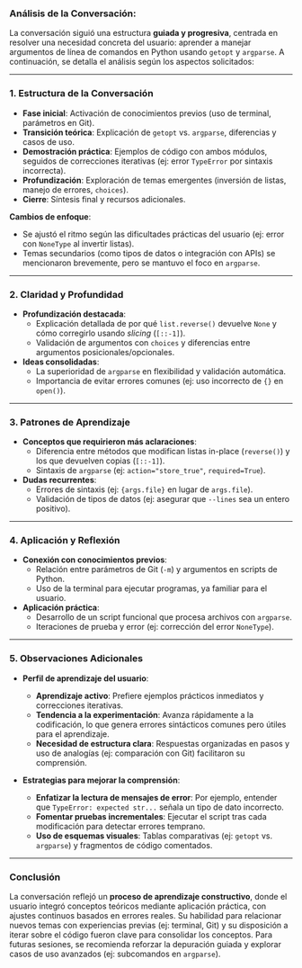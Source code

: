 ### Análisis de la Conversación:  
La conversación siguió una estructura **guiada y progresiva**, centrada en resolver una necesidad concreta del usuario: aprender a manejar argumentos de línea de comandos en Python usando `getopt` y `argparse`. A continuación, se detalla el análisis según los aspectos solicitados:

---

### 1. **Estructura de la Conversación**  
- **Fase inicial**: Activación de conocimientos previos (uso de terminal, parámetros en Git).  
- **Transición teórica**: Explicación de `getopt` vs. `argparse`, diferencias y casos de uso.  
- **Demostración práctica**: Ejemplos de código con ambos módulos, seguidos de correcciones iterativas (ej: error `TypeError` por sintaxis incorrecta).  
- **Profundización**: Exploración de temas emergentes (inversión de listas, manejo de errores, `choices`).  
- **Cierre**: Síntesis final y recursos adicionales.  

**Cambios de enfoque**:  
- Se ajustó el ritmo según las dificultades prácticas del usuario (ej: error con `NoneType` al invertir listas).  
- Temas secundarios (como tipos de datos o integración con APIs) se mencionaron brevemente, pero se mantuvo el foco en `argparse`.

---

### 2. **Claridad y Profundidad**  
- **Profundización destacada**:  
  - Explicación detallada de por qué `list.reverse()` devuelve `None` y cómo corregirlo usando *slicing* (`[::-1]`).  
  - Validación de argumentos con `choices` y diferencias entre argumentos posicionales/opcionales.  
- **Ideas consolidadas**:  
  - La superioridad de `argparse` en flexibilidad y validación automática.  
  - Importancia de evitar errores comunes (ej: uso incorrecto de `{}` en `open()`).  

---

### 3. **Patrones de Aprendizaje**  
- **Conceptos que requirieron más aclaraciones**:  
  - Diferencia entre métodos que modifican listas in-place (`reverse()`) y los que devuelven copias (`[::-1]`).  
  - Sintaxis de `argparse` (ej: `action="store_true"`, `required=True`).  
- **Dudas recurrentes**:  
  - Errores de sintaxis (ej: `{args.file}` en lugar de `args.file`).  
  - Validación de tipos de datos (ej: asegurar que `--lines` sea un entero positivo).  

---

### 4. **Aplicación y Reflexión**  
- **Conexión con conocimientos previos**:  
  - Relación entre parámetros de Git (`-m`) y argumentos en scripts de Python.  
  - Uso de la terminal para ejecutar programas, ya familiar para el usuario.  
- **Aplicación práctica**:  
  - Desarrollo de un script funcional que procesa archivos con `argparse`.  
  - Iteraciones de prueba y error (ej: corrección del error `NoneType`).  

---

### 5. **Observaciones Adicionales**  
- **Perfil de aprendizaje del usuario**:  
  - **Aprendizaje activo**: Prefiere ejemplos prácticos inmediatos y correcciones iterativas.  
  - **Tendencia a la experimentación**: Avanza rápidamente a la codificación, lo que genera errores sintácticos comunes pero útiles para el aprendizaje.  
  - **Necesidad de estructura clara**: Respuestas organizadas en pasos y uso de analogías (ej: comparación con Git) facilitaron su comprensión.  

- **Estrategias para mejorar la comprensión**:  
  - **Enfatizar la lectura de mensajes de error**: Por ejemplo, entender que `TypeError: expected str...` señala un tipo de dato incorrecto.  
  - **Fomentar pruebas incrementales**: Ejecutar el script tras cada modificación para detectar errores temprano.  
  - **Uso de esquemas visuales**: Tablas comparativas (ej: `getopt` vs. `argparse`) y fragmentos de código comentados.  

---

### Conclusión  
La conversación reflejó un **proceso de aprendizaje constructivo**, donde el usuario integró conceptos teóricos mediante aplicación práctica, con ajustes continuos basados en errores reales. Su habilidad para relacionar nuevos temas con experiencias previas (ej: terminal, Git) y su disposición a iterar sobre el código fueron clave para consolidar los conceptos. Para futuras sesiones, se recomienda reforzar la depuración guiada y explorar casos de uso avanzados (ej: subcomandos en `argparse`).
